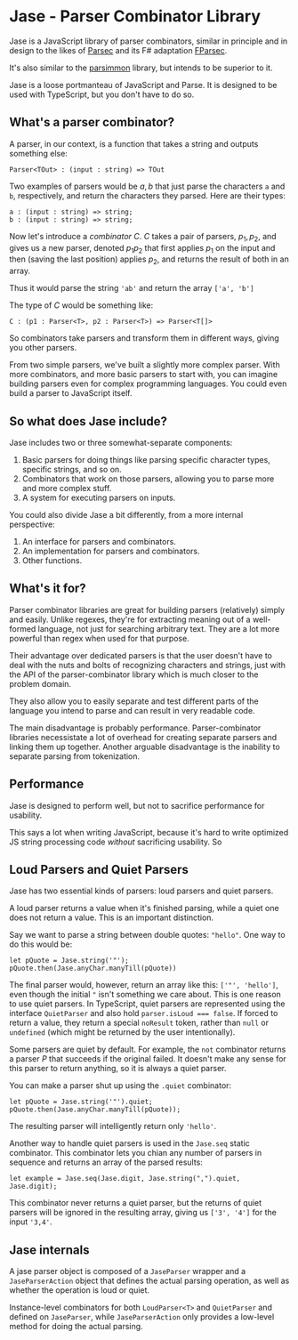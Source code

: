 # Jase - Parser Combinator Library
Jase is a JavaScript library of parser combinators, similar in principle and in design to the likes of [Parsec](https://wiki.haskell.org/Parsec) and its F# adaptation [FParsec](http://www.quanttec.com/fparsec/).

It's also similar to the [parsimmon](https://github.com/jneen/parsimmon) library, but intends to be superior to it.

Jase is a loose portmanteau of JavaScript and Parse.  It is designed to be used with TypeScript, but you don't have to do so.

## What's a parser combinator?
A parser, in our context, is a function that takes a string and outputs something else:

	Parser<TOut> : (input : string) => TOut

Two examples of parsers would be $a,b$ that just parse the characters `a` and `b`, respectively, and return the characters they parsed. Here are their types:

	a : (input : string) => string;
	b : (input : string) => string;

Now let's introduce a *combinator* $C$. $C$ takes a pair of parsers, $p_1, p_2$, and gives us a new parser, denoted $p_1p_2$ that first applies $p_1$ on the input and then (saving the last position) applies $p_2$, and returns the result of both in an array.

Thus it would parse the string `'ab'` and return the array `['a', 'b']`

The type of $C$ would be something like:

	C : (p1 : Parser<T>, p2 : Parser<T>) => Parser<T[]>

So combinators take parsers and transform them in different ways, giving you other parsers.

From two simple parsers, we've built a slightly more complex parser. With more combinators, and more basic parsers to start with, you can imagine building parsers even for complex programming languages. You could even build a parser to JavaScript itself.

## So what does Jase include?
Jase includes two or three somewhat-separate components:

1. Basic parsers for doing things like parsing specific character types, specific strings, and so on.
2. Combinators that work on those parsers, allowing you to parse more and more complex stuff.
3. A system for executing parsers on inputs.

You could also divide Jase a bit differently, from a more internal perspective:

1. An interface for parsers and combinators.
2. An implementation for parsers and combinators.
3. Other functions.

## What's it for?
Parser combinator libraries are great for building parsers (relatively) simply and easily. Unlike regexes, they're for extracting meaning out of a well-formed language, not just for searching arbitrary text. They are a lot more powerful than regex when used for that purpose.

Their advantage over dedicated parsers is that the user doesn't have to deal with the nuts and bolts of recognizing characters and strings, just with the API of the parser-combinator library which is much closer to the problem domain.

They also allow you to easily separate and test different parts of the language you intend to parse and can result in very readable code.

The main disadvantage is probably performance. Parser-combinator libraries necessistate a lot of overhead for creating separate parsers and linking them up together. Another arguable disadvantage is the inability to separate parsing from tokenization.

## Performance
Jase is designed to perform well, but not to sacrifice performance for usability.

This says a lot when writing JavaScript, because it's hard to write optimized JS string processing code *without* sacrificing usability. So 

## Loud Parsers and Quiet Parsers
Jase has two essential kinds of parsers: loud parsers and quiet parsers.

A loud parser returns a value when it's finished parsing, while a quiet one does not return a value. This is an important distinction.

Say we want to parse a string between double quotes: `"hello"`. One way to do this would be:

	let pQuote = Jase.string('"');
	pQuote.then(Jase.anyChar.manyTill(pQuote))

The final parser would, however, return an array like this: `['"', 'hello']`, even though the initial `"` isn't something we care about. This is one reason to use quiet parsers. In TypeScript, quiet parsers are represented using the interface `QuietParser` and also hold `parser.isLoud === false`. If forced to return a value, they return a special `noResult` token, rather than `null` or `undefined` (which might be returned by the user intentionally).

Some parsers are quiet by default. For example, the `not` combinator returns a parser $P$ that succeeds if the original failed. It doesn't make any sense for this parser to return anything, so it is always a quiet parser.

You can make a parser shut up using the `.quiet` combinator:

	let pQuote = Jase.string('"').quiet;
	pQuote.then(Jase.anyChar.manyTill(pQuote));

The resulting parser will intelligently return only `'hello'`.

Another way to handle quiet parsers is used in the `Jase.seq` static combinator. This combinator lets you chian any number of parsers in sequence and returns an array of the parsed results:

	let example = Jase.seq(Jase.digit, Jase.string(",").quiet, Jase.digit);

This combinator never returns a quiet parser, but the returns of quiet parsers will be ignored in the resulting array, giving us `['3', '4']` for the input `'3,4'`.

## Jase internals
A jase parser object is composed of a `JaseParser` wrapper and a `JaseParserAction` object that defines the actual parsing operation, as well as whether the operation is loud or quiet.

Instance-level combinators for both `LoudParser<T>` and `QuietParser` and defined on `JaseParser`, while `JaseParserAction` only provides a low-level method for doing the actual parsing.

